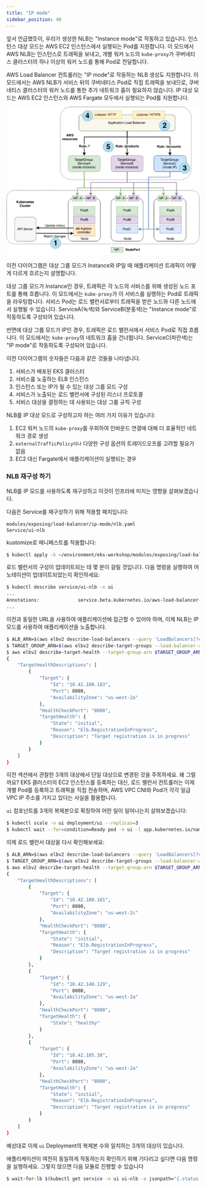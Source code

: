 ```yaml
---
title: "IP mode"
sidebar_position: 40
---
```


앞서 언급했듯이, 우리가 생성한 NLB는 "Instance mode"로 작동하고 있습니다. 인스턴스 대상 모드는 AWS EC2 인스턴스에서 실행되는 Pod를 지원합니다. 이 모드에서 AWS NLB는 인스턴스로 트래픽을 보내고, 개별 워커 노드의 `kube-proxy`가 쿠버네티스 클러스터의 하나 이상의 워커 노드를 통해  Pod로 전달합니다.

AWS Load Balancer 컨트롤러는 "IP mode"로 작동하는 NLB 생성도 지원합니다. 이 모드에서는 AWS NLB가 서비스 뒤의 쿠버네티스  Pod로 직접 트래픽을 보내므로, 쿠버네티스 클러스터의 워커 노드를 통한 추가 네트워크 홉이 필요하지 않습니다. IP 대상 모드는 AWS EC2 인스턴스와 AWS Fargate 모두에서 실행되는 Pod를 지원합니다.

![IP mode](./assets/ip-mode.webp)

이전 다이어그램은 대상 그룹 모드가 Instance와 IP일 때 애플리케이션 트래픽이 어떻게 다르게 흐르는지 설명합니다.

대상 그룹 모드가 Instance인 경우, 트래픽은 각 노드의 서비스를 위해 생성된 노드 포트를 통해 흐릅니다. 이 모드에서는 `kube-proxy`가 이 서비스를 실행하는  Pod로 트래픽을 라우팅합니다. 서비스 Pod는 로드 밸런서로부터 트래픽을 받은 노드와 다른 노드에서 실행될 수 있습니다. ServiceA(녹색)와 ServiceB(분홍색)는 "Instance mode"로 작동하도록 구성되어 있습니다.

반면에 대상 그룹 모드가 IP인 경우, 트래픽은 로드 밸런서에서 서비스  Pod로 직접 흐릅니다. 이 모드에서는 `kube-proxy`의 네트워크 홉을 건너뜁니다. ServiceC(파란색)는 "IP mode"로 작동하도록 구성되어 있습니다.

이전 다이어그램의 숫자들은 다음과 같은 것들을 나타냅니다.

1. 서비스가 배포된 EKS 클러스터
2. 서비스를 노출하는 ELB 인스턴스
3. 인스턴스 또는 IP가 될 수 있는 대상 그룹 모드 구성
4. 서비스가 노출되는 로드 밸런서에 구성된 리스너 프로토콜
5. 서비스 대상을 결정하는 데 사용되는 대상 그룹 규칙 구성

NLB를 IP 대상 모드로 구성하고자 하는 여러 가지 이유가 있습니다:

1. EC2 워커 노드의 `kube-proxy`를 우회하여 인바운드 연결에 대해 더 효율적인 네트워크 경로 생성
2. `externalTrafficPolicy이나` 다양한 구성 옵션의 트레이드오프를 고려할 필요가 없음
3. EC2 대신 Fargate에서 애플리케이션이 실행되는 경우

### NLB 재구성 하기

NLB를 IP 모드를 사용하도록 재구성하고 이것이 인프라에 미치는 영향을 살펴보겠습니다.

다음은 Service를 재구성하기 위해 적용할 패치입니다:

```kustomization
modules/exposing/load-balancer/ip-mode/nlb.yaml
Service/ui-nlb
```

kustomize로 매니페스트를 적용합니다:

```bash
$ kubectl apply -k ~/environment/eks-workshop/modules/exposing/load-balancer/ip-mode
```

로드 밸런서의 구성이 업데이트되는 데 몇 분이 걸릴 것입니다. 다음 명령을 실행하여 어노테이션이 업데이트되었는지 확인하세요:

```bash
$ kubectl describe service/ui-nlb -n ui
...
Annotations:              service.beta.kubernetes.io/aws-load-balancer-nlb-target-type: ip
...
```

이전과 동일한 URL을 사용하여 애플리케이션에 접근할 수 있어야 하며, 이제 NLB는 IP 모드를 사용하여 애플리케이션을 노출합니다.

```bash
$ ALB_ARN=$(aws elbv2 describe-load-balancers --query 'LoadBalancers[?contains(LoadBalancerName, `k8s-ui-uinlb`) == `true`].LoadBalancerArn' | jq -r '.[0]')
$ TARGET_GROUP_ARN=$(aws elbv2 describe-target-groups --load-balancer-arn $ALB_ARN | jq -r '.TargetGroups[0].TargetGroupArn')
$ aws elbv2 describe-target-health --target-group-arn $TARGET_GROUP_ARN
{
    "TargetHealthDescriptions": [
        {
            "Target": {
                "Id": "10.42.180.183",
                "Port": 8080,
                "AvailabilityZone": "us-west-2a"
            },
            "HealthCheckPort": "8080",
            "TargetHealth": {
                "State": "initial",
                "Reason": "Elb.RegistrationInProgress",
                "Description": "Target registration is in progress"
            }
        }
    ]
}
```

이전 섹션에서 관찰한 3개의 대상에서 단일 대상으로 변경된 것을 주목하세요. 왜 그럴까요? EKS 클러스터의 EC2 인스턴스를 등록하는 대신, 로드 밸런서 컨트롤러는 이제 개별 Pod를 등록하고 트래픽을 직접 전송하며, AWS VPC CNI와 Pod가 각각 일급 VPC IP 주소를 가지고 있다는 사실을 활용합니다.

`ui` 컴포넌트를 3개의 복제본으로 확장하여 어떤 일이 일어나는지 살펴보겠습니다:

```bash
$ kubectl scale -n ui deployment/ui --replicas=3
$ kubectl wait --for=condition=Ready pod -n ui -l app.kubernetes.io/name=ui --timeout=60s
```

이제 로드 밸런서 대상을 다시 확인해보세요:

```bash
$ ALB_ARN=$(aws elbv2 describe-load-balancers --query 'LoadBalancers[?contains(LoadBalancerName, `k8s-ui-uinlb`) == `true`].LoadBalancerArn' | jq -r '.[0]')
$ TARGET_GROUP_ARN=$(aws elbv2 describe-target-groups --load-balancer-arn $ALB_ARN | jq -r '.TargetGroups[0].TargetGroupArn')
$ aws elbv2 describe-target-health --target-group-arn $TARGET_GROUP_ARN
{
    "TargetHealthDescriptions": [
        {
            "Target": {
                "Id": "10.42.180.181",
                "Port": 8080,
                "AvailabilityZone": "us-west-2c"
            },
            "HealthCheckPort": "8080",
            "TargetHealth": {
                "State": "initial",
                "Reason": "Elb.RegistrationInProgress",
                "Description": "Target registration is in progress"
            }
        },
        {
            "Target": {
                "Id": "10.42.140.129",
                "Port": 8080,
                "AvailabilityZone": "us-west-2a"
            },
            "HealthCheckPort": "8080",
            "TargetHealth": {
                "State": "healthy"
            }
        },
        {
            "Target": {
                "Id": "10.42.105.38",
                "Port": 8080,
                "AvailabilityZone": "us-west-2a"
            },
            "HealthCheckPort": "8080",
            "TargetHealth": {
                "State": "initial",
                "Reason": "Elb.RegistrationInProgress",
                "Description": "Target registration is in progress"
            }
        }
    ]
}
```

예상대로 이제 `ui` Deployment의 복제본 수와 일치하는 3개의 대상이 있습니다.

애플리케이션이 여전히 동일하게 작동하는지 확인하기 위해 기다리고 싶다면 다음 명령을 실행하세요. 그렇지 않으면 다음 모듈로 진행할 수 있습니다

```bash timeout=240
$ wait-for-lb $(kubectl get service -n ui ui-nlb -o jsonpath="{.status.loadBalancer.ingress[*].hostname}{'\n'}")
```